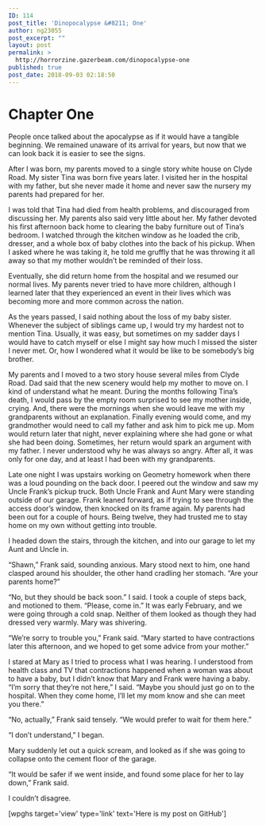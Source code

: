 ```yaml
---
ID: 114
post_title: 'Dinopocalypse &#8211; One'
author: ng23055
post_excerpt: ""
layout: post
permalink: >
  http://horrorzine.gazerbeam.com/dinopocalypse-one
published: true
post_date: 2018-09-03 02:18:50
---
```

<h1>Chapter One</h1>
<p></p>
<p>People once talked about the apocalypse as if it would have a tangible beginning. We remained unaware of its arrival for years, but now that we can look back it is easier to see the signs.</p>
<p>After I was born, my parents moved to a single story white house on Clyde Road. My sister Tina was born five years later. I visited her in the hospital with my father, but she never made it home and never saw the nursery my parents had prepared for her.</p>
<p>I was told that Tina had died from health problems, and discouraged from discussing her. My parents also said very little about her. My father devoted his first afternoon back home to clearing the baby furniture out of Tina’s bedroom. I watched through the kitchen window as he loaded the crib, dresser, and a whole box of baby clothes into the back of his pickup. When I asked where he was taking it, he told me gruffly that he was throwing it all away so that my mother wouldn’t be reminded of their loss.</p>
<p>Eventually, she did return home from the hospital and we resumed our normal lives. My parents never tried to have more children, although I learned later that they experienced an event in their lives which was becoming more and more common across the nation.</p>
<p>As the years passed, I said nothing about the loss of my baby sister. Whenever the subject of siblings came up, I would try my hardest not to mention Tina. Usually, it was easy, but sometimes on my sadder days I would have to catch myself or else I might say how much I missed the sister I never met. Or, how I wondered what it would be like to be somebody’s big brother.</p>
<p>My parents and I moved to a two story house several miles from Clyde Road. Dad said that the new scenery would help my mother to move on. I kind of understand what he meant. During the months following Tina’s death, I would pass by the empty room surprised to see my mother inside, crying. And, there were the mornings when she would leave me with my grandparents without an explanation. Finally evening would come, and my grandmother would need to call my father and ask him to pick me up. Mom would return later that night, never explaining where she had gone or what she had been doing. Sometimes, her return would spark an argument with my father. I never understood why he was always so angry. After all, it was only for one day, and at least I had been with my grandparents.</p>
<p>Late one night I was upstairs working on Geometry homework when there was a loud pounding on the back door. I peered out the window and saw my Uncle Frank’s pickup truck. Both Uncle Frank and Aunt Mary were standing outside of our garage. Frank leaned forward, as if trying to see through the access door’s window, then knocked on its frame again. My parents had been out for a couple of hours. Being twelve, they had trusted me to stay home on my own without getting into trouble.</p>
<p>I headed down the stairs, through the kitchen, and into our garage to let my Aunt and Uncle in.</p>
<p>“Shawn,” Frank said, sounding anxious. Mary stood next to him, one hand clasped around his shoulder, the other hand cradling her stomach. “Are your parents home?”</p>
<p>“No, but they should be back soon.” I said. I took a couple of steps back, and motioned to them. “Please, come in.” It was early February, and we were going through a cold snap. Neither of them looked as though they had dressed very warmly. Mary was shivering.</p>
<p>“We’re sorry to trouble you,” Frank said. “Mary started to have contractions later this afternoon, and we hoped to get some advice from your mother.”</p>
<p>I stared at Mary as I tried to process what I was hearing. I understood from health class and TV that contractions happened when a woman was about to have a baby, but I didn’t know that Mary and Frank were having a baby. “I’m sorry that they’re not here,” I said. “Maybe you should just go on to the hospital. When they come home, I’ll let my mom know and she can meet you there.”</p>
<p>“No, actually,” Frank said tensely. “We would prefer to wait for them here.”</p>
<p>“I don’t understand,” I began.</p>
<p>Mary suddenly let out a quick scream, and looked as if she was going to collapse onto the cement floor of the garage.</p>
<p>“It would be safer if we went inside, and found some place for her to lay down,” Frank said.</p>
<p>I couldn’t disagree.</p>
<p></p>
<p>[wpghs target='view' type='link' text='Here is my post on GitHub']</p>